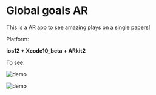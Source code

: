 # Global goals AR 

This is a AR app to see amazing plays on a single papers!

Platform:

**ios12 + Xcode10_beta + ARkit2**

To see:

![demo](https://github.com/mercari-cn-hackathon/Chanchanhan/blob/master/demo2.gif)

![demo](https://github.com/mercari-cn-hackathon/Chanchanhan/blob/master/demo.gif)
